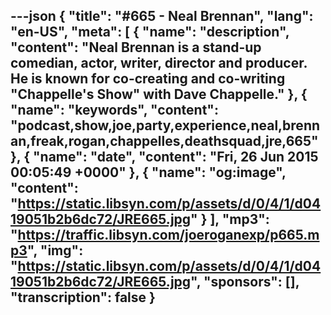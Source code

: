 ---json
{
  "title": "#665 - Neal Brennan",
  "lang": "en-US",
  "meta": [
    {
      "name": "description",
      "content": "Neal Brennan is a stand-up comedian, actor, writer, director and producer. He is known for co-creating and co-writing \"Chappelle's Show\" with Dave Chappelle."
    },
    {
      "name": "keywords",
      "content": "podcast,show,joe,party,experience,neal,brennan,freak,rogan,chappelles,deathsquad,jre,665"
    },
    {
      "name": "date",
      "content": "Fri, 26 Jun 2015 00:05:49 +0000"
    },
    {
      "name": "og:image",
      "content": "https://static.libsyn.com/p/assets/d/0/4/1/d0419051b2b6dc72/JRE665.jpg"
    }
  ],
  "mp3": "https://traffic.libsyn.com/joeroganexp/p665.mp3",
  "img": "https://static.libsyn.com/p/assets/d/0/4/1/d0419051b2b6dc72/JRE665.jpg",
  "sponsors": [],
  "transcription": false
}
---
<episode-header />

<timemark seconds="0" />

<transcribe-call-to-action />

<episode-footer />